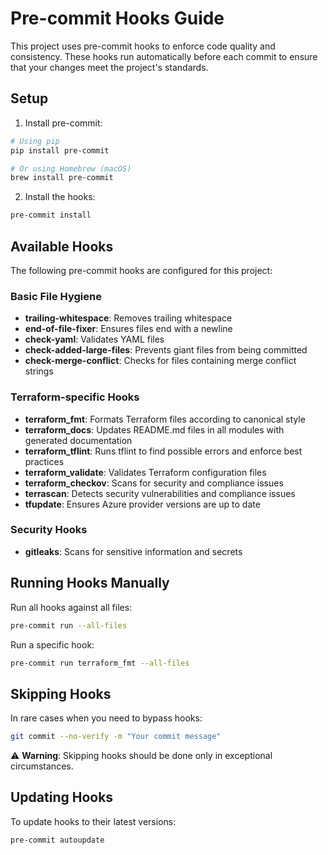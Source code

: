 # Pre-commit Hooks Guide

This project uses pre-commit hooks to enforce code quality and consistency. These hooks run automatically before each commit to ensure that your changes meet the project's standards.

## Setup

1. Install pre-commit:

```bash
# Using pip
pip install pre-commit

# Or using Homebrew (macOS)
brew install pre-commit
```

2. Install the hooks:

```bash
pre-commit install
```

## Available Hooks

The following pre-commit hooks are configured for this project:

### Basic File Hygiene
- **trailing-whitespace**: Removes trailing whitespace
- **end-of-file-fixer**: Ensures files end with a newline
- **check-yaml**: Validates YAML files
- **check-added-large-files**: Prevents giant files from being committed
- **check-merge-conflict**: Checks for files containing merge conflict strings

### Terraform-specific Hooks
- **terraform_fmt**: Formats Terraform files according to canonical style
- **terraform_docs**: Updates README.md files in all modules with generated documentation
- **terraform_tflint**: Runs tflint to find possible errors and enforce best practices
- **terraform_validate**: Validates Terraform configuration files
- **terraform_checkov**: Scans for security and compliance issues
- **terrascan**: Detects security vulnerabilities and compliance issues
- **tfupdate**: Ensures Azure provider versions are up to date

### Security Hooks
- **gitleaks**: Scans for sensitive information and secrets

## Running Hooks Manually

Run all hooks against all files:

```bash
pre-commit run --all-files
```

Run a specific hook:

```bash
pre-commit run terraform_fmt --all-files
```

## Skipping Hooks

In rare cases when you need to bypass hooks:

```bash
git commit --no-verify -m "Your commit message"
```

⚠️ **Warning**: Skipping hooks should be done only in exceptional circumstances.

## Updating Hooks

To update hooks to their latest versions:

```bash
pre-commit autoupdate
```
